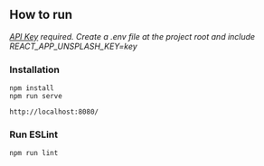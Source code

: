 ## How to run

*[API Key](https://unsplash.com/developers) required. Create a .env file at the project root and include REACT_APP_UNSPLASH_KEY=key*

### Installation 
```
npm install
npm run serve

http://localhost:8080/
```
### Run ESLint
```
npm run lint
```
